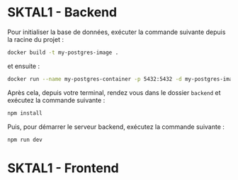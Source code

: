 # SKTAL1 - Backend
Pour initialiser la base de données, exécuter la commande suivante depuis la racine du projet :

```bash
docker build -t my-postgres-image .  
```
et ensuite : 

```bash
docker run --name my-postgres-container -p 5432:5432 -d my-postgres-image
```

Après cela, depuis votre terminal, rendez vous dans le dossier `backend` et exécutez la commande suivante : 
```bash
npm install
```
Puis, pour démarrer le serveur backend, exécutez la commande suivante :

```bash
npm run dev
```


# SKTAL1 - Frontend